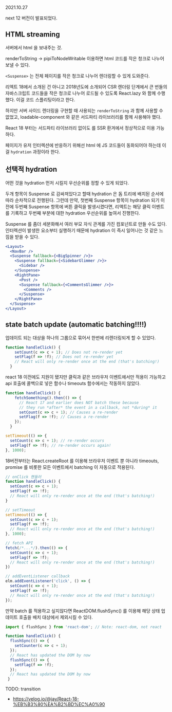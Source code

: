 2021.10.27

next 12 버전이 발표되었다.

## HTML streaming
 
서버에서 html 을 보내주는 것.

renderToString -> pipiToNodeWritable 이용하면
html 코드를 작은 청크로 나누어 보낼 수 있다.

`<Suspense>` 는 전체 페이지를 작은 청크로 나누어
렌더링할 수 있게 도와준다.

리엑트 18에서 소개된 건 아니고 2018년도에 소개되어
CSR 렌더링 단계에서 큰 번들의 자바스크립트 코드들을 
작은 청크로 나누어 로드될 수 있도록 React.lazy 와 함께 수행했다.
이걸 코드 스플리팅이라고 한다.

하지만 서버 사이드 렌더링을 구현할 때 사용되는 `renderToString` 과 
함께 사용할 수 없었고, loadable-component 와 같은 서드파티 라이브러리를 함께 사용해야 했다.

React 18 부터는 서드파티 라이브러리 없이도 <Suspense /> 를 SSR 환겨에서 정상적으로 이용 가능하다.

페이지가 유저 인터렉션에 반응하기 위해선 html 에 JS 코드들이 동화되어야 하는데
이걸 `hydration` 과정이라 한다.

## 선택적 hydration

어떤 것을 hydration 먼저 시킬지 우선순위를 정할 수 있게 되었다.

두개 항목이 Suspense 로 감싸져있다고 할때 hydration 은 돔 트리에 배치된 순서에 따라 순차적으로 전행된다.
그런데 만약, 첫번째 Suspense 항목이 hydration 되기 이전에 두번째 Suspense 항목에 버튼 클릭을 발생시켰다면,
리액트는 해당 클릭 이벤트를 기록하고 두번째 부분에 대한 hydration 우선순위를 높여서 진행한다.
 
Suspense 를 좀더 세분화해서 여러 부모 자식 관계를 가진 컴포넌트로 만들 수도 있다.
인터렉션이 발생한 요소부터 실행하기 때문에 hydration 이 즉시 일어나는 것 같은 느낌을 받을 수 있다.

```jsx
<Layout>
  <NavBar />
  <Suspense fallback={<BigSpinner />}>
    <Suspense fallback={<SidebarGlimmer />}>
      <Sidebar />
    </Suspense>
    <RightPane>
      <Post />
      <Suspense fallback={<CommentsGlimmer />}>
        <Comments />
      </Suspense>
    </RightPane>
  </Suspense>
</Layout>
```

## state batch update (automatic batching!!!!)

업데이트 되는 대상을 하나의 그룹으로 묶어서 한번에 리렌더링되게 할 수 있었다.

```js
function handleClick() {
    setCount(c => c + 1); // Does not re-render yet
    setFlag(f => !f); // Does not re-render yet
    // React will only re-render once at the end (that's batching!)
  }
```
react 18 이전에도 지원이 됐지만 클릭과 같은 브라우저 이벤트에서만 적용이 가능하고
api 호출에 콜백으로 넣은 함수나 timeouts 함수에서는 작동하지 않았다.

```js
function handleClick() {
    fetchSomething().then(() => {
      // React 17 and earlier does NOT batch these because
      // they run *after* the event in a callback, not *during* it
      setCount(c => c + 1); // Causes a re-render
      setFlag(f => !f); // Causes a re-render
    });
  }

setTimeout(() => {
  setCount(c => c + 1); // re-render occurs
  setFlag(f => !f); // re-render occurs again!
}, 1000);
```

18버전부터는 React.createRoot 를 이용해 브라우저 이벤트 뿐 아니라 timeouts, promise 를 비롯한
모든 이벤트에서 batching 이 자동으로 적용된다.

```js
// onClick 핸들러
function handleClick() {
  setCount(c => c + 1);
  setFlag(f => !f);
  // React will only re-render once at the end (that's batching!)
}

// setTimeout
setTimeout(() => {
  setCount(c => c + 1);
  setFlag(f => !f);
  // React will only re-render once at the end (that's batching!)
}, 1000);

// fetch API
fetch(/*...*/).then(() => {
  setCount(c => c + 1);
  setFlag(f => !f);
  // React will only re-render once at the end (that's batching!)
})

// addEventListener callback
elm.addEventListener('click', () => {
  setCount(c => c + 1);
  setFlag(f => !f);
  // React will only re-render once at the end (that's batching!)
});
```

만약 batch 를 적용하고 싶지않다면 ReactDOM.flushSync() 를 이용해 
해당 상태 업데이트 호출을 배치 대상에서 제외시킬 수 있다.

```js
import { flushSync } from 'react-dom'; // Note: react-dom, not react

function handleClick() {
  flushSync(() => {
    setCounter(c => c + 1);
  });
  // React has updated the DOM by now
  flushSync(() => {
    setFlag(f => !f);
  });
  // React has updated the DOM by now
 }
```

TODO: transition


- https://velog.io/@jay/React-18-%EB%B3%80%EA%B2%BD%EC%A0%90
